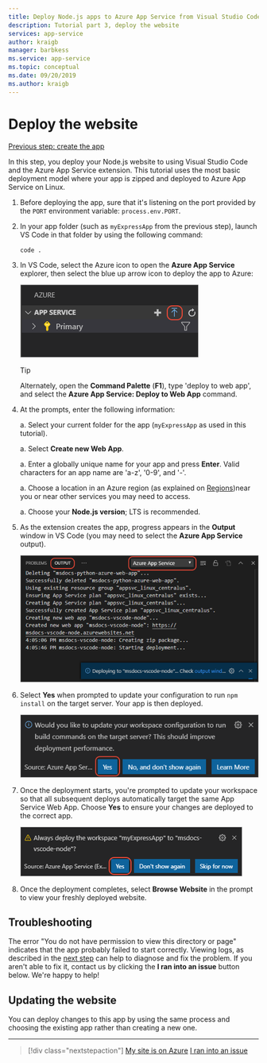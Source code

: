 ```yaml
---
title: Deploy Node.js apps to Azure App Service from Visual Studio Code
description: Tutorial part 3, deploy the website
services: app-service
author: kraigb
manager: barbkess
ms.service: app-service
ms.topic: conceptual
ms.date: 09/20/2019
ms.author: kraigb
---
```


# Deploy the website

[Previous step: create the app](tutorial-vscode-azure-app-service-node-02.md)

In this step, you deploy your Node.js website to using Visual Studio Code and the Azure App Service extension. This tutorial uses the most basic deployment model where your app is zipped and deployed to Azure App Service on Linux.

1. Before deploying the app, sure that it's listening on the port provided by the `PORT` environment variable: `process.env.PORT`.

1. In your app folder (such as `myExpressApp` from the previous step), launch VS Code in that folder by using the following command:

    ```bash
    code .
    ```

1. In VS Code, select the Azure icon to open the **Azure App Service** explorer, then select the blue up arrow icon to deploy the app to Azure:

    ![Deploy to Web App](media/deploy-azure/deploy.png)

    > [!TIP]
    > Alternately, open the **Command Palette** (**F1**), type 'deploy to web app', and select the **Azure App Service: Deploy to Web App** command.

1. At the prompts, enter the following information:

    a. Select your current folder for the app (`myExpressApp` as used in this tutorial).

    a. Select **Create new Web App**.

    a. Enter a globally unique name for your app and press **Enter**. Valid characters for an app name are 'a-z', '0-9', and '-'.

    a. Choose a location in an Azure region (as explained on [Regions](https://azure.microsoft.com/regions/))near you or near other services you may need to access.

    a. Choose your **Node.js version**; LTS is recommended.

1. As the extension creates the app, progress appears in the **Output** window in VS Code (you may need to select the **Azure App Service** output).

    ![Visual Studio Code output window for Azure App Service](media/deploy-azure/output-window.png)

1. Select **Yes** when prompted to update your configuration to run `npm install` on the target server. Your app is then deployed.

    ![Configured deployment](media/deploy-azure/server-build.png)

1. Once the deployment starts, you're prompted to update your workspace so that all subsequent deploys automatically target the same App Service Web App. Choose **Yes** to ensure your changes are deployed to the correct app.

    ![Configured deployment](media/deploy-azure/save-configuration.png)

1. Once the deployment completes, select **Browse Website** in the prompt to view your freshly deployed website.

## Troubleshooting

The error "You do not have permission to view this directory or page" indicates that the app probably failed to start correctly. Viewing logs, as described in the [next step](tutorial-vs-code-azure-app-service-node-04.md) can help to diagnose and fix the problem. If you aren't able to fix it, contact us by clicking the **I ran into an issue** button below. We're happy to help!

## Updating the website

You can deploy changes to this app by using the same process and choosing the existing app rather than creating a new one.

----

> [!div class="nextstepaction"]
> [My site is on Azure](tutorial-vs-code-azure-app-service-node-04.md) [I ran into an issue](https://www.research.net/r/PWZWZ52?tutorial=node-deployment-azureappservice&step=deploy-app)
